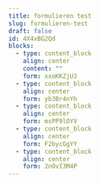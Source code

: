 ```yaml
---
title: formulieren test
slug: formulieren-test
draft: false
id: 4X4xBG2Qd
blocks:
  - type: content_block
    align: center
    content: ""
    form: xxoKKZjUJ
  - type: content_block
    align: center
    form: yb3Br4nYh
  - type: content_block
    align: center
    form: msPP9lOYV
  - type: content_block
    align: center
    form: F2bycGgYY
  - type: content_block
    align: center
    form: 2nOvI3M4P
---
```

